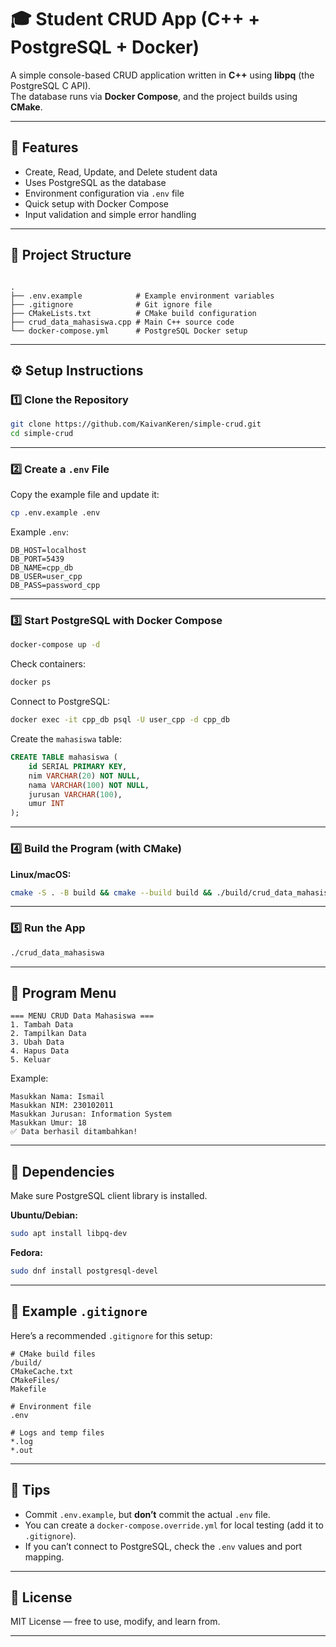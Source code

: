 # 🎓 Student CRUD App (C++ + PostgreSQL + Docker)

A simple console-based CRUD application written in **C++** using **libpq** (the PostgreSQL C API).  
The database runs via **Docker Compose**, and the project builds using **CMake**.

---

## 🚀 Features

- Create, Read, Update, and Delete student data  
- Uses PostgreSQL as the database  
- Environment configuration via `.env` file  
- Quick setup with Docker Compose  
- Input validation and simple error handling  

---

## 📁 Project Structure

```

.
├── .env.example            # Example environment variables
├── .gitignore              # Git ignore file
├── CMakeLists.txt          # CMake build configuration
├── crud_data_mahasiswa.cpp # Main C++ source code
└── docker-compose.yml      # PostgreSQL Docker setup

````

---

## ⚙️ Setup Instructions

### 1️⃣ Clone the Repository
```bash
git clone https://github.com/KaivanKeren/simple-crud.git
cd simple-crud
````

---

### 2️⃣ Create a `.env` File

Copy the example file and update it:

```bash
cp .env.example .env
```

Example `.env`:

```env
DB_HOST=localhost
DB_PORT=5439
DB_NAME=cpp_db
DB_USER=user_cpp
DB_PASS=password_cpp
```

---

### 3️⃣ Start PostgreSQL with Docker Compose

```bash
docker-compose up -d
```

Check containers:

```bash
docker ps
```

Connect to PostgreSQL:

```bash
docker exec -it cpp_db psql -U user_cpp -d cpp_db
```

Create the `mahasiswa` table:

```sql
CREATE TABLE mahasiswa (
    id SERIAL PRIMARY KEY,
    nim VARCHAR(20) NOT NULL,
    nama VARCHAR(100) NOT NULL,
    jurusan VARCHAR(100),
    umur INT
);
```

---

### 4️⃣ Build the Program (with CMake)

**Linux/macOS:**

```bash
cmake -S . -B build && cmake --build build && ./build/crud_data_mahasiswa
```

---

### 5️⃣ Run the App

```bash
./crud_data_mahasiswa
```

---

## 🧠 Program Menu

```
=== MENU CRUD Data Mahasiswa ===
1. Tambah Data
2. Tampilkan Data
3. Ubah Data
4. Hapus Data
5. Keluar
```

Example:

```
Masukkan Nama: Ismail
Masukkan NIM: 230102011
Masukkan Jurusan: Information System
Masukkan Umur: 18
✅ Data berhasil ditambahkan!
```

---

## 🧰 Dependencies

Make sure PostgreSQL client library is installed.

**Ubuntu/Debian:**

```bash
sudo apt install libpq-dev
```

**Fedora:**

```bash
sudo dnf install postgresql-devel
```

---

## 🧾 Example `.gitignore`

Here’s a recommended `.gitignore` for this setup:

```
# CMake build files
/build/
CMakeCache.txt
CMakeFiles/
Makefile

# Environment file
.env

# Logs and temp files
*.log
*.out
```

---

## 🧩 Tips

* Commit `.env.example`, but **don’t** commit the actual `.env` file.
* You can create a `docker-compose.override.yml` for local testing (add it to `.gitignore`).
* If you can’t connect to PostgreSQL, check the `.env` values and port mapping.

---

## 🪪 License

MIT License — free to use, modify, and learn from.

---